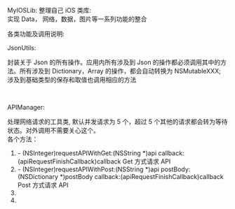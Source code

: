 MyIOSLib:
  整理自己 iOS 类库:<br/>
  实现 Data， 网络，数据，图片等一系列功能的整合

  各类功能及调用说明:<br/>
  
  <p>JsonUtils:</p>
  <p>封装关于 Json 的所有操作。应用内所有涉及到 Json 的操作都必须调用其中的方法。所有涉及到 Dictionary，Array 的操作，都会自动转换为 NSMutableXXX;
  涉及到基础类型的保存和取值也调用相应的方法</p>

  <br/>
  <p>APIManager:</p>
  <p>处理网络请求的工具类, 默认并发请求为 5 个，超过 5 个其他的请求都会转为等待状态。对外调用不需要关心这个。<br/> 
    各个方法：
    <ol>
      <li>- (NSInteger)requestAPIWithGet:(NSString *)api
                            callback:(apiRequestFinishCallback)callback Get 方式请求 API</li>
      <li>- (NSInteger)requestAPIWithPost:(NSString *)api
                             postBody:(NSDictionary *)postBody
                                                    callback:(apiRequestFinishCallback)callback Post 方式请求 API</li>
      <li></li>
      <li></li>
    </ol>
  
  </p>
